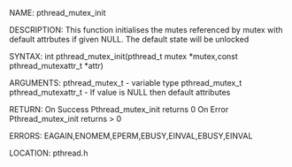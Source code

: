NAME: pthread_mutex_init

DESCRIPTION: This function initialises the mutes referenced by mutex with default attrbutes if given NULL. The default state will be unlocked
          

SYNTAX: int pthread_mutex_init(pthread_t mutex *mutex,const pthread_mutexattr_t *attr)

ARGUMENTS: pthread_mutex_t        -  variable type pthread_mutex_t
           pthread_mutexattr_t    -  If value is NULL then default attributes

RETURN:   On Success Pthread_mutex_init returns 0
          On Error Pthread_mutex_init returns > 0

ERRORS:  EAGAIN,ENOMEM,EPERM,EBUSY,EINVAL,EBUSY,EINVAL

LOCATION: pthread.h


